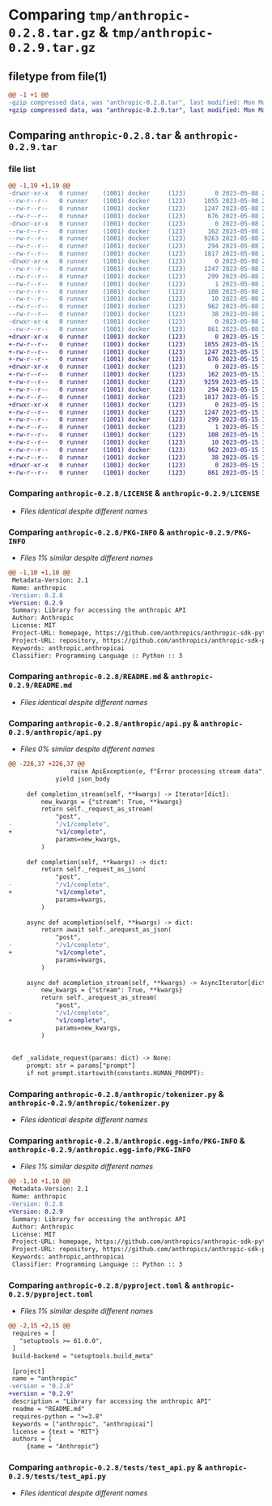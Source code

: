 # Comparing `tmp/anthropic-0.2.8.tar.gz` & `tmp/anthropic-0.2.9.tar.gz`

## filetype from file(1)

```diff
@@ -1 +1 @@
-gzip compressed data, was "anthropic-0.2.8.tar", last modified: Mon May  8 20:08:00 2023, max compression
+gzip compressed data, was "anthropic-0.2.9.tar", last modified: Mon May 15 15:42:59 2023, max compression
```

## Comparing `anthropic-0.2.8.tar` & `anthropic-0.2.9.tar`

### file list

```diff
@@ -1,19 +1,19 @@
-drwxr-xr-x   0 runner    (1001) docker     (123)        0 2023-05-08 20:08:00.603917 anthropic-0.2.8/
--rw-r--r--   0 runner    (1001) docker     (123)     1055 2023-05-08 20:07:49.000000 anthropic-0.2.8/LICENSE
--rw-r--r--   0 runner    (1001) docker     (123)     1247 2023-05-08 20:08:00.603917 anthropic-0.2.8/PKG-INFO
--rw-r--r--   0 runner    (1001) docker     (123)      676 2023-05-08 20:07:49.000000 anthropic-0.2.8/README.md
-drwxr-xr-x   0 runner    (1001) docker     (123)        0 2023-05-08 20:08:00.603917 anthropic-0.2.8/anthropic/
--rw-r--r--   0 runner    (1001) docker     (123)      162 2023-05-08 20:07:49.000000 anthropic-0.2.8/anthropic/__init__.py
--rw-r--r--   0 runner    (1001) docker     (123)     9263 2023-05-08 20:07:49.000000 anthropic-0.2.8/anthropic/api.py
--rw-r--r--   0 runner    (1001) docker     (123)      294 2023-05-08 20:07:49.000000 anthropic-0.2.8/anthropic/constants.py
--rw-r--r--   0 runner    (1001) docker     (123)     1817 2023-05-08 20:07:49.000000 anthropic-0.2.8/anthropic/tokenizer.py
-drwxr-xr-x   0 runner    (1001) docker     (123)        0 2023-05-08 20:08:00.603917 anthropic-0.2.8/anthropic.egg-info/
--rw-r--r--   0 runner    (1001) docker     (123)     1247 2023-05-08 20:08:00.000000 anthropic-0.2.8/anthropic.egg-info/PKG-INFO
--rw-r--r--   0 runner    (1001) docker     (123)      299 2023-05-08 20:08:00.000000 anthropic-0.2.8/anthropic.egg-info/SOURCES.txt
--rw-r--r--   0 runner    (1001) docker     (123)        1 2023-05-08 20:08:00.000000 anthropic-0.2.8/anthropic.egg-info/dependency_links.txt
--rw-r--r--   0 runner    (1001) docker     (123)      108 2023-05-08 20:08:00.000000 anthropic-0.2.8/anthropic.egg-info/requires.txt
--rw-r--r--   0 runner    (1001) docker     (123)       10 2023-05-08 20:08:00.000000 anthropic-0.2.8/anthropic.egg-info/top_level.txt
--rw-r--r--   0 runner    (1001) docker     (123)      962 2023-05-08 20:07:49.000000 anthropic-0.2.8/pyproject.toml
--rw-r--r--   0 runner    (1001) docker     (123)       38 2023-05-08 20:08:00.603917 anthropic-0.2.8/setup.cfg
-drwxr-xr-x   0 runner    (1001) docker     (123)        0 2023-05-08 20:08:00.603917 anthropic-0.2.8/tests/
--rw-r--r--   0 runner    (1001) docker     (123)      861 2023-05-08 20:07:49.000000 anthropic-0.2.8/tests/test_api.py
+drwxr-xr-x   0 runner    (1001) docker     (123)        0 2023-05-15 15:42:58.999925 anthropic-0.2.9/
+-rw-r--r--   0 runner    (1001) docker     (123)     1055 2023-05-15 15:42:47.000000 anthropic-0.2.9/LICENSE
+-rw-r--r--   0 runner    (1001) docker     (123)     1247 2023-05-15 15:42:58.999925 anthropic-0.2.9/PKG-INFO
+-rw-r--r--   0 runner    (1001) docker     (123)      676 2023-05-15 15:42:47.000000 anthropic-0.2.9/README.md
+drwxr-xr-x   0 runner    (1001) docker     (123)        0 2023-05-15 15:42:58.999925 anthropic-0.2.9/anthropic/
+-rw-r--r--   0 runner    (1001) docker     (123)      162 2023-05-15 15:42:47.000000 anthropic-0.2.9/anthropic/__init__.py
+-rw-r--r--   0 runner    (1001) docker     (123)     9259 2023-05-15 15:42:47.000000 anthropic-0.2.9/anthropic/api.py
+-rw-r--r--   0 runner    (1001) docker     (123)      294 2023-05-15 15:42:47.000000 anthropic-0.2.9/anthropic/constants.py
+-rw-r--r--   0 runner    (1001) docker     (123)     1817 2023-05-15 15:42:47.000000 anthropic-0.2.9/anthropic/tokenizer.py
+drwxr-xr-x   0 runner    (1001) docker     (123)        0 2023-05-15 15:42:58.999925 anthropic-0.2.9/anthropic.egg-info/
+-rw-r--r--   0 runner    (1001) docker     (123)     1247 2023-05-15 15:42:58.000000 anthropic-0.2.9/anthropic.egg-info/PKG-INFO
+-rw-r--r--   0 runner    (1001) docker     (123)      299 2023-05-15 15:42:58.000000 anthropic-0.2.9/anthropic.egg-info/SOURCES.txt
+-rw-r--r--   0 runner    (1001) docker     (123)        1 2023-05-15 15:42:58.000000 anthropic-0.2.9/anthropic.egg-info/dependency_links.txt
+-rw-r--r--   0 runner    (1001) docker     (123)      108 2023-05-15 15:42:58.000000 anthropic-0.2.9/anthropic.egg-info/requires.txt
+-rw-r--r--   0 runner    (1001) docker     (123)       10 2023-05-15 15:42:58.000000 anthropic-0.2.9/anthropic.egg-info/top_level.txt
+-rw-r--r--   0 runner    (1001) docker     (123)      962 2023-05-15 15:42:47.000000 anthropic-0.2.9/pyproject.toml
+-rw-r--r--   0 runner    (1001) docker     (123)       38 2023-05-15 15:42:58.999925 anthropic-0.2.9/setup.cfg
+drwxr-xr-x   0 runner    (1001) docker     (123)        0 2023-05-15 15:42:58.999925 anthropic-0.2.9/tests/
+-rw-r--r--   0 runner    (1001) docker     (123)      861 2023-05-15 15:42:47.000000 anthropic-0.2.9/tests/test_api.py
```

### Comparing `anthropic-0.2.8/LICENSE` & `anthropic-0.2.9/LICENSE`

 * *Files identical despite different names*

### Comparing `anthropic-0.2.8/PKG-INFO` & `anthropic-0.2.9/PKG-INFO`

 * *Files 1% similar despite different names*

```diff
@@ -1,10 +1,10 @@
 Metadata-Version: 2.1
 Name: anthropic
-Version: 0.2.8
+Version: 0.2.9
 Summary: Library for accessing the anthropic API
 Author: Anthropic
 License: MIT
 Project-URL: homepage, https://github.com/anthropics/anthropic-sdk-python
 Project-URL: repository, https://github.com/anthropics/anthropic-sdk-python.git
 Keywords: anthropic,anthropicai
 Classifier: Programming Language :: Python :: 3
```

### Comparing `anthropic-0.2.8/README.md` & `anthropic-0.2.9/README.md`

 * *Files identical despite different names*

### Comparing `anthropic-0.2.8/anthropic/api.py` & `anthropic-0.2.9/anthropic/api.py`

 * *Files 0% similar despite different names*

```diff
@@ -226,37 +226,37 @@
                 raise ApiException(e, f"Error processing stream data", line)
             yield json_body
 
     def completion_stream(self, **kwargs) -> Iterator[dict]:
         new_kwargs = {"stream": True, **kwargs}
         return self._request_as_stream(
             "post",
-            "/v1/complete",
+            "v1/complete",
             params=new_kwargs,
         )
 
     def completion(self, **kwargs) -> dict:
         return self._request_as_json(
             "post",
-            "/v1/complete",
+            "v1/complete",
             params=kwargs,
         )
 
     async def acompletion(self, **kwargs) -> dict:
         return await self._arequest_as_json(
             "post",
-            "/v1/complete",
+            "v1/complete",
             params=kwargs,
         )
 
     async def acompletion_stream(self, **kwargs) -> AsyncIterator[dict]:
         new_kwargs = {"stream": True, **kwargs}
         return self._arequest_as_stream(
             "post",
-            "/v1/complete",
+            "v1/complete",
             params=new_kwargs,
         )
 
 
 def _validate_request(params: dict) -> None:
     prompt: str = params["prompt"]
     if not prompt.startswith(constants.HUMAN_PROMPT):
```

### Comparing `anthropic-0.2.8/anthropic/tokenizer.py` & `anthropic-0.2.9/anthropic/tokenizer.py`

 * *Files identical despite different names*

### Comparing `anthropic-0.2.8/anthropic.egg-info/PKG-INFO` & `anthropic-0.2.9/anthropic.egg-info/PKG-INFO`

 * *Files 1% similar despite different names*

```diff
@@ -1,10 +1,10 @@
 Metadata-Version: 2.1
 Name: anthropic
-Version: 0.2.8
+Version: 0.2.9
 Summary: Library for accessing the anthropic API
 Author: Anthropic
 License: MIT
 Project-URL: homepage, https://github.com/anthropics/anthropic-sdk-python
 Project-URL: repository, https://github.com/anthropics/anthropic-sdk-python.git
 Keywords: anthropic,anthropicai
 Classifier: Programming Language :: Python :: 3
```

### Comparing `anthropic-0.2.8/pyproject.toml` & `anthropic-0.2.9/pyproject.toml`

 * *Files 1% similar despite different names*

```diff
@@ -2,15 +2,15 @@
 requires = [
   "setuptools >= 61.0.0",
 ]
 build-backend = "setuptools.build_meta"
 
 [project]
 name = "anthropic"
-version = "0.2.8"
+version = "0.2.9"
 description = "Library for accessing the anthropic API"
 readme = "README.md"
 requires-python = ">=3.8"
 keywords = ["anthropic", "anthropicai"]
 license = {text = "MIT"}
 authors = [
     {name = "Anthropic"}
```

### Comparing `anthropic-0.2.8/tests/test_api.py` & `anthropic-0.2.9/tests/test_api.py`

 * *Files identical despite different names*


